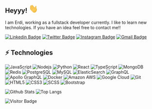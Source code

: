 ## Heyyy! <img src="https://raw.githubusercontent.com/erdkse/erdkse/main/wave.gif" width="30px">

I am Erdi, working as a fullstack developer currently. I like to learn new technologies. If you have an idea feel free to contact me!!

[![Linkedin Badge](https://img.shields.io/badge/-erdkse-blue?style=flat-square&logo=Linkedin&logoColor=white&link=https://www.linkedin.com/in/erdkse/)](https://www.linkedin.com/in/erdkse/)
[![Twitter Badge](https://img.shields.io/badge/-eqeeqs-1DA1F2?style=flat-square&logo=twitter&logoColor=white&link=https://twitter.com/eqeeqs/)](https://twitter.com/eqeeqs)
[![Instagram Badge](https://img.shields.io/badge/-erdkse-purple?style=flat-square&logo=instagram&logoColor=white&link=https://instagram.com/erdkse/)](https://instagram.com/erdkse)
[![Gmail Badge](https://img.shields.io/badge/-erdikose8@gmail.com-c14438?style=flat-square&logo=Gmail&logoColor=white&link=mailto:erdikose8@gmail.com)](mailto:erdikose8@gmail.com)

## ⚡ Technologies

![JavaScript](https://img.shields.io/badge/-JavaScript-black?style=flat-square&logo=javascript)
![Nodejs](https://img.shields.io/badge/-Nodejs-black?style=flat-square&logo=Node.js)
![Python](https://img.shields.io/badge/-Python-black?style=flat-square&logo=Python)
![React](https://img.shields.io/badge/-React-black?style=flat-square&logo=react)
![TypeScript](https://img.shields.io/badge/-TypeScript-007ACC?style=flat-square&logo=typescript&logoColor=white)
![MongoDB](https://img.shields.io/badge/-MongoDB-black?style=flat-square&logo=mongodb)
![Redis](https://img.shields.io/badge/-Redis-black?style=flat-square&logo=Redis)
![PostgreSQL](https://img.shields.io/badge/-PostgreSQL-336791?style=flat-square&logo=postgresql)
![MySQL](https://img.shields.io/badge/-MySQL-00758F?style=flat-square&logo=mysql&logoColor=white)
![ElasticSearch](https://img.shields.io/badge/-ElasticSearch-005571?style=flat-square&logo=elasticsearch)
![GraphQL](https://img.shields.io/badge/-GraphQL-E10098?style=flat-square&logo=graphql)
![Apollo GraphQL](https://img.shields.io/badge/-Apollo%20GraphQL-311C87?style=flat-square&logo=apollo-graphql)
![Docker](https://img.shields.io/badge/-Docker-black?style=flat-square&logo=docker)
![Amazon AWS](https://img.shields.io/badge/Amazon%20AWS-FF9900?style=flat-square&logo=amazon-aws)
![Google Cloud](https://img.shields.io/badge/Google%20Cloud-4285F4?style=flat-square&logo=google-cloud&logoColor=white)
![Git](https://img.shields.io/badge/-Git-black?style=flat-square&logo=git)
![HTML5](https://img.shields.io/badge/-HTML5-E34F26?style=flat-square&logo=html5&logoColor=white)
![CSS3](https://img.shields.io/badge/-CSS3-1572B6?style=flat-square&logo=css3)
![SCSS](https://img.shields.io/badge/-SCSS-CC6699?style=flat-square&logo=sass&logoColor=white)
![Bootstrap](https://img.shields.io/badge/-Bootstrap-563D7C?style=flat-square&logo=bootstrap)

![Github Stats](https://github-readme-stats.vercel.app/api?username=erdkse&count_private=true&show_icons=true&include_all_commits=true)
![Top Langs](https://github-readme-stats.vercel.app/api/top-langs/?username=erdkse&count_private=true&show_icons=true&include_all_commits=true&layout=compact)

![Visitor Badge](https://visitor-badge.laobi.icu/badge?page_id=erdkse.erdkse)
